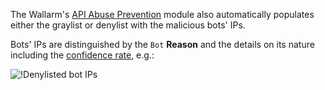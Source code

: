 The Wallarm's [API Abuse Prevention](../../about-wallarm/api-abuse-prevention.md) module also automatically populates either the graylist or denylist with the malicious bots' IPs.

Bots' IPs are distinguished by the `Bot` **Reason** and the details on its nature including the [confidence rate](../../about-wallarm/api-abuse-prevention.md#how-api-abuse-prevention-works), e.g.:

![!Denylisted bot IPs](../../images/about-wallarm-waf/abi-abuse-prevention/denylisted-bot-ips.png)
